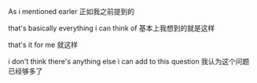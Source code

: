 As i mentioned earler 正如我之前提到的

that's basically everything i can think of 基本上我想到的就是这样

that's it for me 就这样

i don't think there's anything else i can add to this question 我认为这个问题已经够多了
